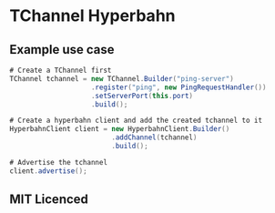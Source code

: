 TChannel Hyperbahn
=================

Example use case
--------------------

``` java
# Create a TChannel first
TChannel tchannel = new TChannel.Builder("ping-server")
                    .register("ping", new PingRequestHandler())
                    .setServerPort(this.port)
                    .build();

# Create a hyperbahn client and add the created tchannel to it
HyperbahnClient client = new HyperbahnClient.Builder()
                         .addChannel(tchannel)
                         .build();

# Advertise the tchannel
client.advertise();

```

## MIT Licenced
